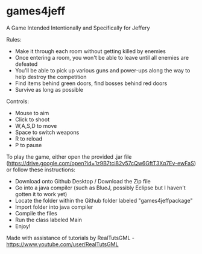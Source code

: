 # games4jeff
A Game Intended Intentionally and Specifically for Jeffery

Rules:
- Make it through each room without getting killed by enemies
- Once entering a room, you won't be able to leave until all enemies are defeated
- You'll be able to pick up various guns and power-ups along the way to help destroy the competition
- Find items behind green doors, find bosses behind red doors
- Survive as long as possible

Controls:
- Mouse to aim
- Click to shoot
- W,A,S,D to move
- Space to switch weapons
- R to reload
- P to pause

To play the game, either open the provided .jar file (https://drive.google.com/open?id=1z9B7tci82v57cQw6GftT3Xq7Ev-ewFaS) or follow these instructions:

- Download onto Github Desktop / Download the Zip file
- Go into a java compiler (such as BlueJ, possibly Eclipse but I haven't gotten it to work yet)
- Locate the folder within the Github folder labeled "games4jeffpackage"
- Import folder into java compiler
- Compile the files
- Run the class labeled Main
- Enjoy!

Made with assistance of tutorials by RealTutsGML - https://www.youtube.com/user/RealTutsGML
